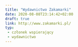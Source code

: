 ```yaml
---
title: "Wydawnictwo Zakamarki"
date: 2020-08-08T23:14:42+02:00
draft: true
link: http://www.zakamarki.pl/
typ:
 - członek wspierający
 - wydawnictwo
---
```

